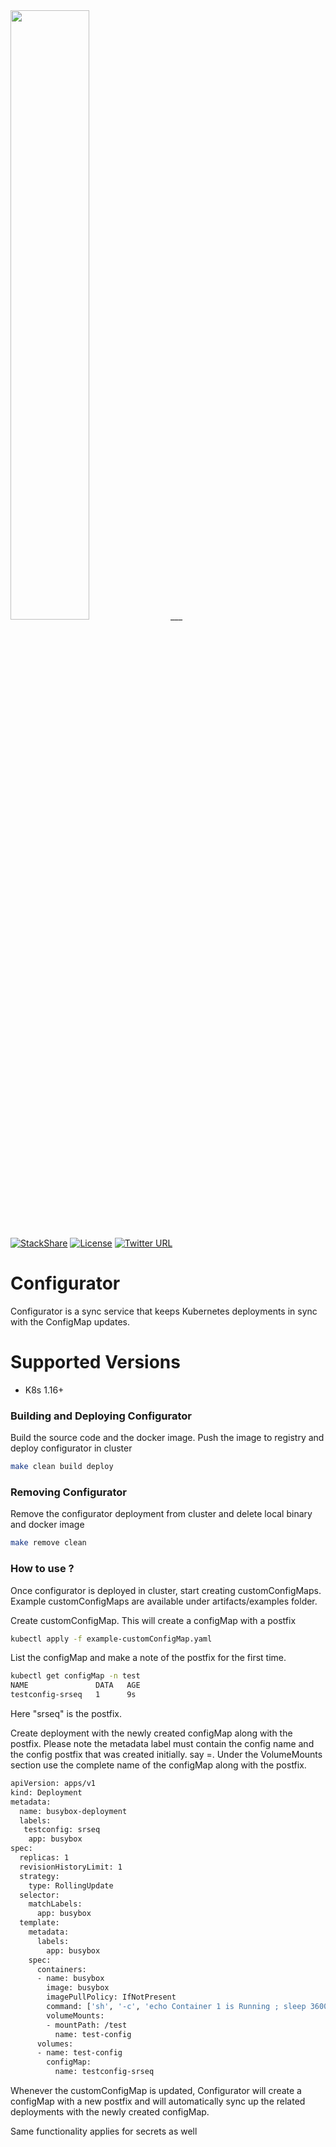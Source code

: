 <img src="https://gopaddle-marketing.s3.ap-southeast-2.amazonaws.com/Configurator-sync-service.png" width="50%">
___

[![StackShare](http://img.shields.io/badge/tech-stack-0690fa.svg?style=flat)](https://stackshare.io/gopaddleio/gopaddle)
[![License](https://img.shields.io/badge/License-Apache%202.0-blue.svg)](https://opensource.org/licenses/Apache-2.0)
[![Twitter URL](https://img.shields.io/twitter/url?label=%40configuratork8s&logoColor=%233c5ced&style=social&url=https%3A%2F%2Ftwitter.com%2Fconfiguratork8s)](https://twitter.com/configuratork8s)

# Configurator

Configurator is a sync service that keeps Kubernetes deployments in sync with the ConfigMap updates. 

# Supported Versions

  - K8s 1.16+

### Building and Deploying Configurator
Build the source code and the docker image. Push the image to registry and deploy configurator in cluster
```sh
make clean build deploy
```
### Removing Configurator
Remove the configurator deployment from cluster and delete local binary and docker image 
```sh
make remove clean 
```

### How to use ?
Once configurator is deployed in cluster, start creating customConfigMaps. Example customConfigMaps are available under artifacts/examples folder.

Create customConfigMap. This will create a configMap with a postfix
```sh
kubectl apply -f example-customConfigMap.yaml
```
List the configMap and make a note of the postfix for the first time.

```sh
kubectl get configMap -n test
NAME               DATA   AGE
testconfig-srseq   1      9s
```
Here  "srseq" is the postfix.

Create deployment with the newly created configMap along with the postfix. Please note the metadata label must contain the config name and the config postfix that was created initially. say <configname>=<postfix>. Under the VolumeMounts section use the complete name of the configMap along with the postfix.

```sh
apiVersion: apps/v1
kind: Deployment
metadata:
  name: busybox-deployment
  labels:
   testconfig: srseq
    app: busybox
spec:
  replicas: 1
  revisionHistoryLimit: 1
  strategy: 
    type: RollingUpdate
  selector:
    matchLabels:
      app: busybox
  template:
    metadata:
      labels:
        app: busybox
    spec:
      containers:
      - name: busybox
        image: busybox
        imagePullPolicy: IfNotPresent
        command: ['sh', '-c', 'echo Container 1 is Running ; sleep 3600']
        volumeMounts:
        - mountPath: /test
          name: test-config
      volumes:
      - name: test-config
        configMap:
          name: testconfig-srseq
```
Whenever the customConfigMap is updated, Configurator will create a configMap with a new postfix and will automatically sync up the related deployments with the newly created configMap.

Same functionality applies for secrets as well 
